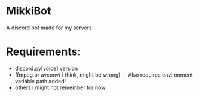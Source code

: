 # MikkiBot
A discord bot made for my servers
# Requirements:
* discord.py[voice] version
* ffmpeg or avconv( i think, might be wrong) -- Also requires environment variable path added!
* others i might not remember for now


